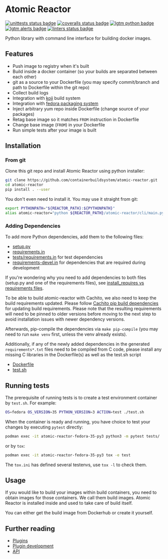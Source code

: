 # Atomic Reactor

[![unittests status badge]][unittests status link]
[![coveralls status badge]][coveralls status link]
[![lgtm python badge]][lgtm python link]
[![lgtm alerts badge]][lgtm alerts link]
[![linters status badge]][linters status link]

Python library with command line interface for building docker images.

## Features

- Push image to registry when it's built
- Build inside a docker container (so your builds are separated between each
  other)
- git as a source to your Dockerfile (you may specify commit/branch and path to
  Dockerfile within the git repo)
- Collect build logs
- Integration with [koji][] build system
- Integration with [fedora packaging system][]
- Inject arbitrary yum repo inside Dockerfile (change source of your packages)
- Retag base image so it matches `FROM` instruction in Dockerfile
- Change base image (`FROM`) in your Dockerfile
- Run simple tests after your image is built

## Installation

### From git

Clone this git repo and install Atomic Reactor using python installer:

```bash
git clone https://github.com/containerbuildsystem/atomic-reactor.git
cd atomic-reactor
pip install . --user
```

You don't even need to install it. You may use it straight from git:

```bash
export PYTHONPATH="${REACTOR_PATH}:${PYTHONPATH}"
alias atomic-reactor="python ${REACTOR_PATH}/atomic-reactor/cli/main.py"
```

### Adding Dependencies

To add more Python dependencies, add them to the following files:

- [setup.py](setup.py)
- [requirements.in](requirements.in)
- [tests/requirements.in](tests/requirements.in) for test dependencies
- [requirements-devel.in](requirements-devel.in) for dependencies that are
  required during development

If you're wondering why you need to add dependencies to both files (setup.py
and one of the requirements files), see [install_requires vs requirements
files](https://packaging.python.org/discussions/install-requires-vs-requirements/).

To be able to build atomic-reactor with Cachito, we also need to keep the
build requirements
updated. Please follow [Cachito pip build dependencies](https://github.com/release-engineering/cachito/blob/master/docs/pip.md#build-dependencies)
for updating build requirements. Please note that the resulting requirements
will need to be pinned to older versions before moving to the next step to
avoid installation issues with newer
dependency versions.

Afterwards, pip-compile the dependencies via `make pip-compile` (you may need to
run `make venv` first, unless the venv already exists).

Additionally, if any of the newly added dependencies in the generated
`requirements*.txt` files need to be compiled from C code, please install any
missing C libraries in the Dockerfile(s) as well as the test.sh script

- [Dockerfile](Dockerfile)
- [test.sh](test.sh)

## Running tests

The prerequisite of running tests is to create a test environment container by
`test.sh`. For example:

```bash
OS=fedora OS_VERSION=35 PYTHON_VERSION=3 ACTION=test ./test.sh
```

When the container is ready and running, you have choice to test your changes
by executing `pytest` directly:

```bash
podman exec -it atomic-reactor-fedora-35-py3 python3 -m pytest tests/
```

or by `tox`:

```bash
podman exec -it atomic-reactor-fedora-35-py3 tox -e test
```

The `tox.ini` has defined several testenvs, use `tox -l` to check them.

## Usage

If you would like to build your images within build containers, you need to
obtain images for those containers. We call them build images. Atomic Reactor is
installed inside and used to take care of build itself.

You can either get the build image from Dockerhub or create it yourself.

## Further reading

- [Plugins](https://github.com/containerbuildsystem/atomic-reactor/blob/master/docs/plugins.md)
- [Plugin development](https://github.com/containerbuildsystem/atomic-reactor/blob/master/docs/plugin_development.md)
- [API](https://github.com/containerbuildsystem/atomic-reactor/blob/master/docs/api.md)

[coveralls status badge]: https://coveralls.io/repos/containerbuildsystem/atomic-reactor/badge.svg?branch=master
[coveralls status link]: https://coveralls.io/r/containerbuildsystem/atomic-reactor?branch=master
[lgtm python badge]: https://img.shields.io/lgtm/grade/python/g/containerbuildsystem/atomic-reactor.svg?logo=lgtm&logoWidth=18
[lgtm python link]: https://lgtm.com/projects/g/containerbuildsystem/atomic-reactor/context:python
[lgtm alerts badge]: https://img.shields.io/lgtm/alerts/g/containerbuildsystem/atomic-reactor.svg?logo=lgtm&logoWidth=18
[lgtm alerts link]: https://lgtm.com/projects/g/containerbuildsystem/atomic-reactor/alerts
[linters status badge]: https://github.com/containerbuildsystem/atomic-reactor/workflows/Linters/badge.svg?branch=master&event=push
[linters status link]: https://github.com/containerbuildsystem/atomic-reactor/actions?query=event%3Apush+branch%3Amaster+workflow%3A%22Linters%22
[unittests status badge]: https://github.com/containerbuildsystem/atomic-reactor/workflows/Unittests/badge.svg?branch=master&event=push
[unittests status link]: https://github.com/containerbuildsystem/atomic-reactor/actions?query=event%3Apush+branch%3Amaster+workflow%3A%22Unittests%22
[koji]: https://github.com/containerbuildsystem/atomic-reactor/blob/master/docs/koji.md
[fedora packaging system]: http://fedoraproject.org/wiki/Package_maintenance_guide
